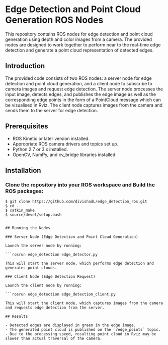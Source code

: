 # Edge Detection and Point Cloud Generation ROS Nodes

This repository contains ROS nodes for edge detection and point cloud generation using depth and color images from a camera. The provided nodes are designed to work together to perform near to the real-time edge detection and generate a point cloud representation of detected edges.

## Introduction

The provided code consists of two ROS nodes: a server node for edge detection and point cloud generation, and a client node to subscribe to camera images and request edge detection. The server node processes the input image, detects edges, and publishes the edge image as well as the corresponding edge points in the form of a PointCloud message which can be visualised in Rviz. The client node captures images from the camera and sends them to the server for edge detection.

## Prerequisites

- ROS Kinetic or later version installed.
- Appropriate ROS camera drivers and topics set up.
- Python 2.7 or 3.x installed.
- OpenCV, NumPy, and cv_bridge libraries installed.

## Installation

### Clone the repository into your ROS workspace and Build the ROS packages:

```$ mkdir -p ~/catkin_ws/src
$ git clone https://github.com/divishadL/edge_detection_ros.git
$ cd ..
$ catkin_make
$ source/devel/setup.bash


## Running the Nodes

### Server Node (Edge Detection and Point Cloud Generation)

Launch the server node by running:

```rosrun edge_detection edge_detector.py

This will start the server node, which performs edge detection and generates point clouds.

### Client Node (Edge Detection Request)

Launch the client node by running:

```rosrun edge_detection edge_detection_client.py 

This will start the client node, which captures images from the camera and requests edge detection from the server.

## Results

- Detected edges are displayed in green in the edge image.
- The generated point cloud is published on the `/edge_points` topic.
- Due to the processing speed, resulting point cloud in Rviz may be slower than actual traversal of the camera. 

